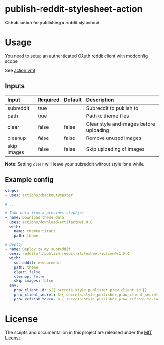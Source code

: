 # publish-reddit-stylesheet-action

Github action for publishing a reddit stylesheet

# Usage

You need to setup an authenticated OAuth reddit client with modconfig scope

See [action.yml](action.yml)

## Inputs

| Input       | Required | Default | Description                             |
|:------------|:---------|:--------|:----------------------------------------|
| subreddit   | true     |         | Subreddit to publish to                 |
| path        | true     |         | Path to theme files                     |
| clear       | false    | false   | Clear style and images before uploading |
| cleanup     | false    | false   | Remove unused images                    |
| skip images | false    | false   | Skip uploading of images                |

**Note**: Setting `clear` will leave your subreddit without style for a while.

## Example config

```yaml
steps:
- uses: actions/checkout@master

# ...

# Take data from a previous step/job
- name: Download theme data
  uses: actions/download-artifact@v1.0.0
  with:
    name: themeartifact
    path: theme

# Deploy
- name: Deploy to my subreddit
  uses: redditnfl/publish-reddit-stylesheet-action@v1.0.0
  with:
    subreddit: mysubreddit
    path: theme
    clear: false
    cleanup: false
    skip images: false
  env:
    praw_client_id: ${{ secrets.style_publisher_praw_client_id }}
    praw_client_secret: ${{ secrets.style_publisher_praw_client_secret }}
    praw_refresh_token: ${{ secrets.style_publisher_praw_refresh_token }}
```

# License

The scripts and documentation in this project are released under the [MIT License](LICENSE)
